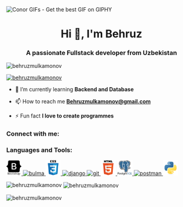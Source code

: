<img src="https://media4.giphy.com/media/v1.Y2lkPTc5MGI3NjExOW1vbzkxazNqaWo4ZXpramoydmU2M2xmZG5mZmtlMGdmOHdxeHV3YSZlcD12MV9naWZzX3NlYXJjaCZjdD1n/7Jw6K3hokvqHVjmvNS/giphy.gif" jsaction="VQAsE" class="r48jcc pT0Scc iPVvYb" style="max-width: 480px; width: 465px; height: 260px; margin: 0px;" alt="Conor GIFs - Get the best GIF on GIPHY" jsname="kn3ccd">
<h1 align="center">Hi 👋, I'm Behruz</h1>
<h3 align="center">A passionate Fullstack developer from Uzbekistan</h3>

<p align="left"> <img src="https://komarev.com/ghpvc/?username=behruzmulkamonov&label=Profile%20views&color=0e75b6&style=flat" alt="behruzmulkamonov" /> </p>

<p align="left"> <a href="https://github.com/ryo-ma/github-profile-trophy"><img src="https://github-profile-trophy.vercel.app/?username=behruzmulkamonov" alt="behruzmulkamonov" /></a> </p>

- 🌱 I’m currently learning **Backend and Database**

- 📫 How to reach me **Behruzmulkamonov@gmail.com**

- ⚡ Fun fact **I love to create programmes**

<h3 align="left">Connect with me:</h3>
<p align="left">
</p>

<h3 align="left">Languages and Tools:</h3>
<p align="left"> <a href="https://getbootstrap.com" target="_blank" rel="noreferrer"> <img src="https://raw.githubusercontent.com/devicons/devicon/master/icons/bootstrap/bootstrap-plain-wordmark.svg" alt="bootstrap" width="40" height="40"/> </a> <a href="https://bulma.io/" target="_blank" rel="noreferrer"> <img src="https://raw.githubusercontent.com/gilbarbara/logos/804dc257b59e144eaca5bc6ffd16949752c6f789/logos/bulma.svg" alt="bulma" width="40" height="40"/> </a> <a href="https://www.w3schools.com/css/" target="_blank" rel="noreferrer"> <img src="https://raw.githubusercontent.com/devicons/devicon/master/icons/css3/css3-original-wordmark.svg" alt="css3" width="40" height="40"/> </a> <a href="https://www.djangoproject.com/" target="_blank" rel="noreferrer"> <img src="https://cdn.worldvectorlogo.com/logos/django.svg" alt="django" width="40" height="40"/> </a> <a href="https://git-scm.com/" target="_blank" rel="noreferrer"> <img src="https://www.vectorlogo.zone/logos/git-scm/git-scm-icon.svg" alt="git" width="40" height="40"/> </a> <a href="https://www.w3.org/html/" target="_blank" rel="noreferrer"> <img src="https://raw.githubusercontent.com/devicons/devicon/master/icons/html5/html5-original-wordmark.svg" alt="html5" width="40" height="40"/> </a> <a href="https://www.postgresql.org" target="_blank" rel="noreferrer"> <img src="https://raw.githubusercontent.com/devicons/devicon/master/icons/postgresql/postgresql-original-wordmark.svg" alt="postgresql" width="40" height="40"/> </a> <a href="https://postman.com" target="_blank" rel="noreferrer"> <img src="https://www.vectorlogo.zone/logos/getpostman/getpostman-icon.svg" alt="postman" width="40" height="40"/> </a> <a href="https://www.python.org" target="_blank" rel="noreferrer"> <img src="https://raw.githubusercontent.com/devicons/devicon/master/icons/python/python-original.svg" alt="python" width="40" height="40"/> </a> </p>

<p><img align="left" src="https://github-readme-stats.vercel.app/api/top-langs?username=behruzmulkamonov&show_icons=true&locale=en&layout=compact" alt="behruzmulkamonov" /></p>

<p>&nbsp;<img align="center" src="https://github-readme-stats.vercel.app/api?username=behruzmulkamonov&show_icons=true&locale=en" alt="behruzmulkamonov" /></p>

<p><img align="center" src="https://github-readme-streak-stats.herokuapp.com/?user=behruzmulkamonov&" alt="behruzmulkamonov" /></p>
